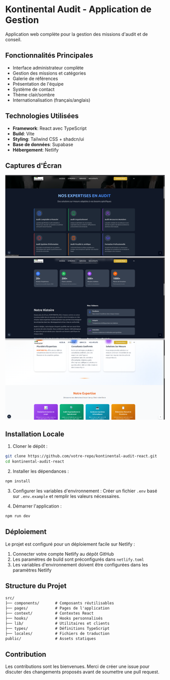 # Kontinental Audit - Application de Gestion

Application web complète pour la gestion des missions d'audit et de conseil.

## Fonctionnalités Principales

- Interface administrateur complète
- Gestion des missions et catégories
- Galerie de références
- Présentation de l'équipe
- Système de contact
- Thème clair/sombre
- Internationalisation (français/anglais)

## Technologies Utilisées

- **Framework**: React avec TypeScript
- **Build**: Vite
- **Styling**: Tailwind CSS + shadcn/ui
- **Base de données**: Supabase
- **Hébergement**: Netlify

## Captures d'Écran

![Page d'accueil](public/readme/Capture%20d%E2%80%99%C3%A9cran%20du%202025-07-14%2016-37-29.png)
![Interface Admin](public/readme/Capture%20d%E2%80%99%C3%A9cran%20du%202025-07-14%2016-37-36.png)
![Gestion des Missions](public/readme/Capture%20d%E2%80%99%C3%A9cran%20du%202025-07-14%2016-38-02.png)

## Installation Locale

1. Cloner le dépôt :
```bash
git clone https://github.com/votre-repo/kontinental-audit-react.git
cd kontinental-audit-react
```

2. Installer les dépendances :
```bash
npm install
```

3. Configurer les variables d'environnement :
Créer un fichier `.env` basé sur `.env.example` et remplir les valeurs nécessaires.

4. Démarrer l'application :
```bash
npm run dev
```

## Déploiement

Le projet est configuré pour un déploiement facile sur Netlify :

1. Connecter votre compte Netlify au dépôt GitHub
2. Les paramètres de build sont préconfigurés dans `netlify.toml`
3. Les variables d'environnement doivent être configurées dans les paramètres Netlify

## Structure du Projet

```
src/
├── components/       # Composants réutilisables
├── pages/            # Pages de l'application  
├── context/          # Contextes React
├── hooks/            # Hooks personnalisés
├── lib/              # Utilitaires et clients
├── types/            # Définitions TypeScript
├── locales/          # Fichiers de traduction
public/               # Assets statiques
```

## Contribution

Les contributions sont les bienvenues. Merci de créer une issue pour discuter des changements proposés avant de soumettre une pull request.
